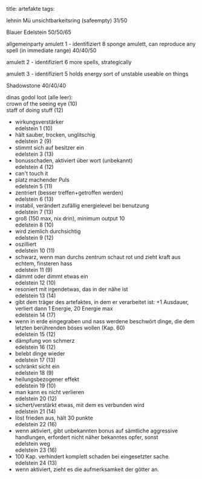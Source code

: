title: artefakte
tags: 

  lehnin Mü
unsichtbarkeitsring (safeempty) 31/50

Blauer Edelstein 50/50/65


allgemeinparty 
amulett 1 - identifiziert 8 sponge amulett, can reproduce any spell (in immediate range) 40/40/50

amulett 2 - identifiziert 6 more spells, strategically

amulett 3 - identifiziert 5 holds energy sort of unstable useable on things

Shadowstone 40/40/40

dinas godol loot (alle leer):  
  crown of the seeing eye (10)  
staff of doing stuff (12)  
* wirkungsverstärker  
edelstein 1 (10)  
* hält sauber, trocken, unglitschig  
edelstein 2 (9)  
* stimmt sich auf besitzer ein  
edelstein 3 (13)  
* bonusschaden, aktiviert über wort (unbekannt)  
edelstein 4 (12)  
* can't touch it  
* platz machender Puls  
edelstein 5 (11)  
* zentriert (besser treffen+getroffen werden)  
edelstein 6 (13)  
* instabil, verändert zufällig energielevel bei benutzung  
edelstein 7 (13)  
* groß (150 max, nix drin), minimum output 10  
edelstein 8 (10)  
* wird ziemlich durchsichtig  
edelstein 9 (12)  
* oszilliert  
edelstein 10 (11)  
* schwarz, wenn man durchs zentrum schaut rot und zieht kraft aus echtem, finsteren hass  
edelstein 11 (9)  
* dämmt oder dimmt etwas ein  
edelstein 12 (10)  
* resoniert mit irgendetwas, das in der nähe ist  
edelstein 13 (14)  
* gibt dem träger des artefaktes, in dem er verarbeitet ist: +1 Ausdauer, verliert dann 1 Energie, 20 Energie max  
edelstein 14 (17)  
* wenn in erde eingegraben und nass werdene beschwört dinge, die dem letzten berührenden böses wollen (Kap. 60)  
edelstein 15 (12)  
* dämpfung von schmerz  
edelstein 16 (12)  
* belebt dinge wieder  
edelstein 17 (13)  
* schränkt sicht ein  
edelstein 18 (9)  
* heilungsbezogener effekt  
edelstein 19 (10)  
* man kann es nicht verlieren  
edelstein 20 (12)  
* sichert/verstärkt etwas, mit dem es verbunden wird  
edelstein 21 (14)  
* löst frieden aus, hält 30 punkte  
edelstein 22 (16)  
* wenn aktiviert, gibt unbekannten bonus auf sämtliche aggressive handlungen, erfordert nicht näher bekanntes opfer, sonst  
edelstein weg  
edelstein 23 (16)  
* 100 Kap. verhindert komplett schaden bei eingesetzter sache.  
edelstein 24 (13)  
* wenn aktiviert, zieht es die aufmerksamkeit der götter an.  